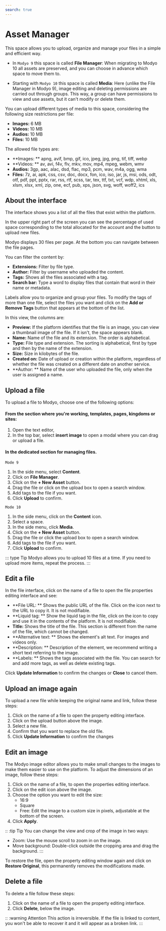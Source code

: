 ```yaml
---
search: true
---
```


# Asset Manager

This space allows you to upload, organize and manage your files in a simple and efficient way.

- In `Modyo 9` this space is called **File Manager**: When migrating to Modyo 10 all assets are preserved, and you can choose in advance which space to move them to.

- Starting with `Modyo 10` this space is called **Media**: Here (unlike the File Manager in Modyo 9), image editing and deleting permissions are carried out through groups. This way, a group can have permissions to view and use assets, but it can't modify or delete them.

You can upload different types of media to this space, considering the following size restrictions per file:


- **Images:** 6 MB
- **Videos:** 10 MB
- **Audios:** 10 MB
- **Files:** 10 MB

The allowed file types are:
- **Images: ** apng, avif, bmp, gif, ico, jpeg, jpg, png, tif, tiff, webp
- **Videos: ** av, avi, f4v, flv, mkv, mov, mp4, mpeg, webm, wmv
- **Audios:** 3gp, aac, alac, dsd, flac, mp3, pcm, wav, m4a, ogg, wma
- **Files:** 7z, ai, apk, css, csv, doc, docx, fon, ico, iso, jar, js, msi, ods, odt, otf, pdf, ppt, pptx, rar, rss, rtf, scss, tar, tex, ttf, txt, vcf, wdp, xhtml, xls, xlsm, xlsx, xml, zip, one, ecf, pub, xps, json, svg, woff, woff2, ics



## About the interface

The interface shows you a list of all the files that exist within the platform.

In the upper right part of the screen you can see the percentage of used space corresponding to the total allocated for the account and the button to upload new files.

Modyo displays 30 files per page. At the bottom you can navigate between the file pages.

You can filter the content by:
- **Extensions:** Filter by file type.
- **Author:** Filter by username who uploaded the content.
- **Tags:** Shows all the files associated with a tag.
- **Search bar:** Type a word to display files that contain that word in their name or metadata.

Labels allow you to organize and group your files. To modify the tags of more than one file, select the files you want and click on the **Add or Remove Tags** button that appears at the bottom of the list.

In this view, the columns are:
- **Preview:** If the platform identifies that the file is an image, you can view a thumbnail image of the file. If it isn't, the space appears blank.
- **Name:** Name of the file and its extension. The order is alphabetical.
- **Type:** File type and extension. The sorting is alphabetical, first by type and then by the name of the extension.
- **Size:** Size in kilobytes of the file.
- **Created on:** Date of upload or creation within the platform, regardless of whether the file was created on a different date on another service.
- **Author: ** Name of the user who uploaded the file, only when the user is assigned a name.


## Upload a file
To upload a file to Modyo, choose one of the following options:

#### From the section where you're working, templates, pages, kingdoms or sites:
1. Open the text editor,
1. In the top bar, select **insert image** to open a modal where you can drag or upload a file.

#### In the dedicated section for managing files.

`Mode 9`
1. In the side menu, select **Content**.
1. Click on **File Manager**.
1. Click on the **+ New Asset** button.
1. Drag the file or click on the upload box to open a search window.
1. Add tags to the file if you want.
1. Click **Upload** to confirm.

`Mode 10`
1. In the side menu, click on the **Content** icon.
1. Select a space.
1. In the side menu, click **Media**.
1. Click on the **+ New Asset** button.
1. Drag the file or click the upload box to open a search window.
1. Add tags to the file if you want.
1. Click **Upload** to confirm.

::: type Tip
Modyo allows you to upload 10 files at a time. If you need to upload more items, repeat the process.
:::

## Edit a file
In the file interface, click on the name of a file to open the file properties editing interface and see:

- **File URL: ** Shows the public URL of the file. Click on the icon next to the URL to copy it. It is not modifiable.
- **Liquid tag: ** Show the liquid tag in the file, click on the icon to copy and use it in the contents of the platform. It is not modifiable.
- **Title:** Shows the title of the file. This section is different from the name of the file, which cannot be changed.
- **Alternative text: ** Shows the element's alt text. For images and videos only.
- **Description: ** Description of the element, we recommend writing a short text referring to the image.
- **Labels: ** Shows the tags associated with the file. You can search for and add more tags, as well as delete existing tags.

Click **Update Information** to confirm the changes or **Close** to cancel them.

## Upload an image again

To upload a new file while keeping the original name and link, follow these steps:

1. Click on the name of a file to open the property editing interface.
2. Click on the upload button above the image.
3. Select a new file.
4. Confirm that you want to replace the old file.
5. Click **Update Information** to confirm the changes


## Edit an image

The Modyo image editor allows you to make small changes to the images to make them easier to use on the platform. To adjust the dimensions of an image, follow these steps:

1. Click on the name of a file, to open the properties editing interface.
2. Click on the edit icon above the image.
3. Choose the option you want to edit the size:
    - 16:9
    - Square
    - Free: Edit the image to a custom size in pixels, adjustable at the bottom of the screen.
4. Click **Apply**.

:: :tip Tip
You can change the view and crop of the image in two ways:

- Zoom: Use the mouse scroll to zoom in on the image.
- Move background: Double-click outside the cropping area and drag the background.
:::

To restore the file, open the property editing window again and click on **Restore Original**, this permanently removes the modifications made.


## Delete a file

To delete a file follow these steps:
1. Click on the name of a file to open the property editing interface.
1. Click **Delete**, below the image.

:: :warning Attention
This action is irreversible. If the file is linked to content, you won't be able to recover it and it will appear as a broken link.
:::
